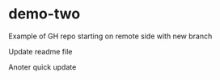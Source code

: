 # demo-two
Example of GH repo starting on remote side with new branch 

Update readme file

Anoter quick update
